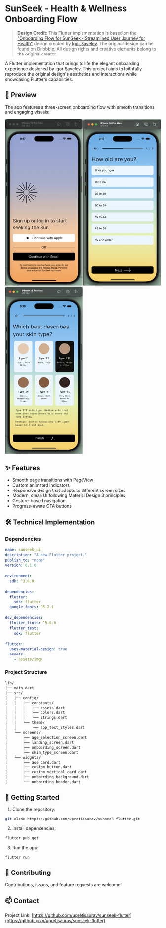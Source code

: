 # SunSeek - Health & Wellness Onboarding Flow

> **Design Credit**: This Flutter implementation is based on the ["Onboarding Flow for SunSeek - Streamlined User Journey for Health"](https://dribbble.com/shots/25461993-Onboarding-Flow-for-SunSeek-Streamlined-User-Journey-for-Health) design created by [Igor Savelev](https://dribbble.com/igorsavelev). The original design can be found on Dribbble. All design rights and creative elements belong to the original creator.

A Flutter implementation that brings to life the elegant onboarding experience designed by Igor Savelev. This project aims to faithfully reproduce the original design's aesthetics and interactions while showcasing Flutter's capabilities.

## 📱 Preview

The app features a three-screen onboarding flow with smooth transitions and engaging visuals:

<p float="left">
  <img src="assets/first-page.png" width="250" />
  <img src="assets/second-page.png" width="250" /> 
  <img src="assets/third-page.png" width="250" /> 
</p>

## ✨ Features

- Smooth page transitions with PageView
- Custom animated indicators
- Responsive design that adapts to different screen sizes
- Modern, clean UI following Material Design 3 principles
- Gesture-based navigation
- Progress-aware CTA buttons

## 🛠️ Technical Implementation

### Dependencies

```yaml
name: sunseek_ui
description: "A new Flutter project."
publish_to: "none"
version: 0.1.0

environment:
  sdk: ^3.6.0

dependencies:
  flutter:
    sdk: flutter
  google_fonts: ^6.2.1

dev_dependencies:
  flutter_lints: ^5.0.0
  flutter_test:
    sdk: flutter

flutter:
  uses-material-design: true
  assets:
    - assets/img/
```

### Project Structure

```
lib/
├── main.dart
├── src/
│   ├── config/
│   │   ├── constants/
│   │   │   ├── assets.dart
│   │   │   ├── colors.dart
│   │   │   └── strings.dart
│   │   └── theme/
│   │       └── app_text_styles.dart
│   └── screens/
│       ├── age_selection_screen.dart
│       ├── landing_screen.dart
│       ├── onboarding_screen.dart
│       └── skin_type_screen.dart
│   └── widgets/
│       ├── age_card.dart
│       ├── custom_button.dart
│       ├── custom_vertical_card.dart
│       ├── onboarding_background.dart
│       └── onboarding_header.dart
```

## 🚀 Getting Started

1. Clone the repository:

```bash
git clone https://github.com/upretisaurav/sunseek-flutter.git
```

2. Install dependencies:

```bash
flutter pub get
```

3. Run the app:

```bash
flutter run
```

## 🤝 Contributing

Contributions, issues, and feature requests are welcome!

## 📫 Contact

Project Link: [https://github.com/upretisaurav/sunseek-flutter](https://github.com/upretisaurav/sunseek-flutter)
